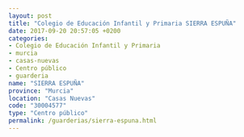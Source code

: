 ```yaml
---
layout: post
title: "Colegio de Educación Infantil y Primaria SIERRA ESPUÑA"
date: 2017-09-20 20:57:05 +0200
categories:
- Colegio de Educación Infantil y Primaria
- murcia
- casas-nuevas
- Centro público
- guarderia
name: "SIERRA ESPUÑA"
province: "Murcia"
location: "Casas Nuevas"
code: "30004577"
type: "Centro público"
permalink: /guarderias/sierra-espuna.html
---
```

